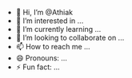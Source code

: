 - 👋 Hi, I’m @Athiak
- 👀 I’m interested in ...
- 🌱 I’m currently learning ...
- 💞️ I’m looking to collaborate on ...
- 📫 How to reach me ...
- 😄 Pronouns: ...
- ⚡ Fun fact: ...

<!---
Athiak/Athiak is a ✨ special ✨ repository because its `README.md` (this file) appears on your GitHub profile.
You can click the Preview link to take a look at your changes.
--->
